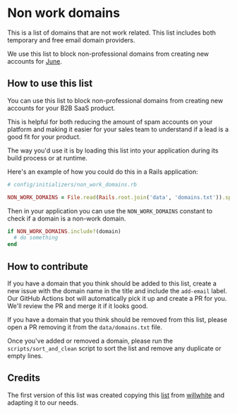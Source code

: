 # Non work domains

This is a list of domains that are not work related. This list includes both temporary and free email domain providers.

We use this list to block non-professional domains from creating new accounts for [June](https://june.so).

## How to use this list

You can use this list to block non-professional domains from creating new accounts for your B2B SaaS product.

This is helpful for both reducing the amount of spam accounts on your platform and making it easier for your sales team to understand if a lead is a good fit for your product.

The way you'd use it is by loading this list into your application during its build process or at runtime.

Here's an example of how you could do this in a Rails application:

```ruby
# config/initializers/non_work_domains.rb

NON_WORK_DOMAINS = File.read(Rails.root.join('data', 'domains.txt')).split("\n")
```

Then in your application you can use the `NON_WORK_DOMAINS` constant to check if a domain is a non-work domain.

```ruby
if NON_WORK_DOMAINS.include?(domain)
  # do something
end
```

## How to contribute

If you have a domain that you think should be added to this list, create a new issue with the domain name in the title and include the `add-email` label. Our GitHub Actions bot will automatically pick it up and create a PR for you. We'll review the PR and merge it if it looks good.

If you have a domain that you think should be removed from this list, please open a PR removing it from the `data/domains.txt` file.

Once you've added or removed a domain, please run the `scripts/sort_and_clean` script to sort the list and remove any duplicate or empty lines.

## Credits

The first version of this list was created copying this [list](https://github.com/willwhite/freemail/blob/master/data/free.txt) from [willwhite](https://github.com/willwhite) and adapting it to our needs.